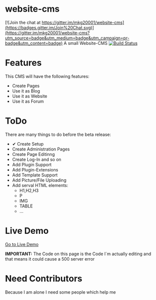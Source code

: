 # website-cms

[![Join the chat at https://gitter.im/mkg20001/website-cms](https://badges.gitter.im/Join%20Chat.svg)](https://gitter.im/mkg20001/website-cms?utm_source=badge&utm_medium=badge&utm_campaign=pr-badge&utm_content=badge)
A small Website-CMS
[![Build Status](https://travis-ci.org/mkg20001/website-cms.svg?branch=master)](https://travis-ci.org/mkg20001/website-cms)
# Features
This CMS will have the following features:
- Create Pages
- Use it as Blog
- Use it as Website
- Use it as Forum

# ToDo
There are many things to do before the beta release:
- ✔ Create Setup
- Create Administration Pages
- Create Page Editinng
- Create Log-In and so on
- Add Plugin Support
- Add Plugin-Extensions
- Add Template Support
- Add Picture/File Uploading
- Add serval HTML elements:
  - H1,H2,H3
  - P
  - IMG
  - TABLE
  - ...

# Live Demo
[Go to Live Demo](http://cms.mkg20001.sytes.net/)

**IMPORTANT:** The Code on this page is the Code I´m actually editing and that means it could cause a 500 server error

# Need Contributors
Because I am alone I need some people which help me
